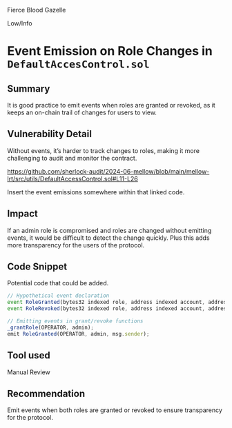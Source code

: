 Fierce Blood Gazelle

Low/Info

# Event Emission on Role Changes in `DefaultAccesControl.sol`

## Summary
It is good practice to emit events when roles are granted or revoked, as it keeps an on-chain trail of changes for users to view.

## Vulnerability Detail
Without events, it’s harder to track changes to roles, making it more challenging to audit and monitor the contract.

https://github.com/sherlock-audit/2024-06-mellow/blob/main/mellow-lrt/src/utils/DefaultAccessControl.sol#L11-L26

Insert the event emissions somewhere within that linked code. 

## Impact
If an admin role is compromised and roles are changed without emitting events, it would be difficult to detect the change quickly. Plus this adds more transparency for the users of the protocol.

## Code Snippet

Potential code that could be added. 

```javascript
// Hypothetical event declaration
event RoleGranted(bytes32 indexed role, address indexed account, address indexed sender);
event RoleRevoked(bytes32 indexed role, address indexed account, address indexed sender);

// Emitting events in grant/revoke functions
_grantRole(OPERATOR, admin);
emit RoleGranted(OPERATOR, admin, msg.sender);
```

## Tool used

Manual Review

## Recommendation

Emit events when both roles are granted or revoked to ensure transparency for the protocol. 